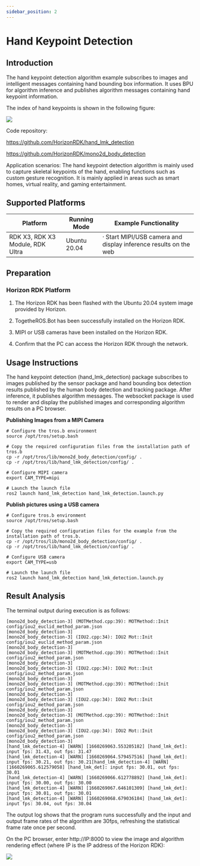 ```yaml
---
sidebar_position: 2
---
```


# Hand Keypoint Detection

## Introduction

The hand keypoint detection algorithm example subscribes to images and intelligent messages containing hand bounding box information. It uses BPU for algorithm inference and publishes algorithm messages containing hand keypoint information.

The index of hand keypoints is shown in the following figure:

![](./image/box_adv/hand_lmk_index.jpeg)

Code repository:

<https://github.com/HorizonRDK/hand_lmk_detection>

<https://github.com/HorizonRDK/mono2d_body_detection>

Application scenarios: The hand keypoint detection algorithm is mainly used to capture skeletal keypoints of the hand, enabling functions such as custom gesture recognition. It is mainly applied in areas such as smart homes, virtual reality, and gaming entertainment.

## Supported Platforms

| Platform                        | Running Mode | Example Functionality                           |
| ------------------------------- | ------------ | ----------------------------------------------- |
| RDK X3, RDK X3 Module, RDK Ultra | Ubuntu 20.04 | · Start MIPI/USB camera and display inference results on the web |

## Preparation

### Horizon RDK Platform

1. The Horizon RDK has been flashed with the Ubuntu 20.04 system image provided by Horizon.

2. TogetheROS.Bot has been successfully installed on the Horizon RDK.

3. MIPI or USB cameras have been installed on the Horizon RDK.

4. Confirm that the PC can access the Horizon RDK through the network.

## Usage Instructions

The hand keypoint detection (hand_lmk_detection) package subscribes to images published by the sensor package and hand bounding box detection results published by the human body detection and tracking package. After inference, it publishes algorithm messages. The websocket package is used to render and display the published images and corresponding algorithm results on a PC browser.

**Publishing Images from a MIPI Camera**

```shell
# Configure the tros.b environment
source /opt/tros/setup.bash

# Copy the required configuration files from the installation path of tros.b
cp -r /opt/tros/lib/mono2d_body_detection/config/ .
cp -r /opt/tros/lib/hand_lmk_detection/config/ .

# Configure MIPI camera
export CAM_TYPE=mipi

# Launch the launch file
ros2 launch hand_lmk_detection hand_lmk_detection.launch.py
```

**Publish pictures using a USB camera**

```shell
# Configure tros.b environment
source /opt/tros/setup.bash

# Copy the required configuration files for the example from the installation path of tros.b.
cp -r /opt/tros/lib/mono2d_body_detection/config/ .
cp -r /opt/tros/lib/hand_lmk_detection/config/ .

# Configure USB camera
export CAM_TYPE=usb

# Launch the launch file
ros2 launch hand_lmk_detection hand_lmk_detection.launch.py
```

## Result Analysis

The terminal output during execution is as follows:

```shell
[mono2d_body_detection-3] (MOTMethod.cpp:39): MOTMethod::Init config/iou2_euclid_method_param.json
[mono2d_body_detection-3] 
[mono2d_body_detection-3] (IOU2.cpp:34): IOU2 Mot::Init config/iou2_euclid_method_param.json
[mono2d_body_detection-3] 
[mono2d_body_detection-3] (MOTMethod.cpp:39): MOTMethod::Init config/iou2_method_param.json
[mono2d_body_detection-3] 
[mono2d_body_detection-3] (IOU2.cpp:34): IOU2 Mot::Init config/iou2_method_param.json
[mono2d_body_detection-3] 
[mono2d_body_detection-3] (MOTMethod.cpp:39): MOTMethod::Init config/iou2_method_param.json
[mono2d_body_detection-3] 
[mono2d_body_detection-3] (IOU2.cpp:34): IOU2 Mot::Init config/iou2_method_param.json
[mono2d_body_detection-3] 
[mono2d_body_detection-3] (MOTMethod.cpp:39): MOTMethod::Init config/iou2_method_param.json
[mono2d_body_detection-3] 
[mono2d_body_detection-3] (IOU2.cpp:34): IOU2 Mot::Init config/iou2_method_param.json
[mono2d_body_detection-3] 
[hand_lmk_detection-4] [WARN] [1660269063.553205182] [hand_lmk_det]: input fps: 31.43, out fps: 31.47
[hand_lmk_detection-4] [WARN] [1660269064.579457516] [hand_lmk_det]: input fps: 30.21, out fps: 30.21[hand_lmk_detection-4] [WARN] [1660269065.612579058] [hand_lmk_det]: input fps: 30.01, out fps: 30.01
[hand_lmk_detection-4] [WARN] [1660269066.612778892] [hand_lmk_det]: input fps: 30.00, out fps: 30.00
[hand_lmk_detection-4] [WARN] [1660269067.646101309] [hand_lmk_det]: input fps: 30.01, out fps: 30.01
[hand_lmk_detection-4] [WARN] [1660269068.679036184] [hand_lmk_det]: input fps: 30.04, out fps: 30.04
```

The output log shows that the program runs successfully and the input and output frame rates of the algorithm are 30fps, refreshing the statistical frame rate once per second.

On the PC browser, enter http://IP:8000 to view the image and algorithm rendering effect (where IP is the IP address of the Horizon RDK):

![](./image/box_adv/hand_render.jpeg)